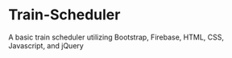 # Train-Scheduler
A basic train scheduler utilizing Bootstrap, Firebase, HTML, CSS, Javascript, and jQuery
